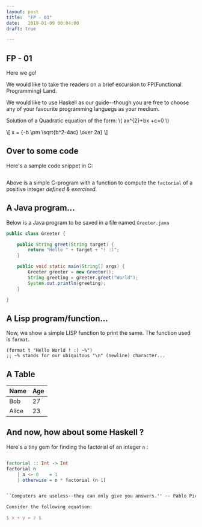 ```yaml
---
layout: post
title:  "FP - 01"
date:   2019-01-09 00:04:00
draft: true

---
```


## FP - 01

Here we go!

We would like to take the readers on a brief excursion to FP(Functional Programming) Land.

We would like to use Haskell as our guide--though you are free to choose any of your favourite programming languegs as your medium.

Solution of a Quadratic equation of the form: \\( ax^{2}+bx +c=0 \\)

\\[ x = {-b \pm \sqrt{b^2-4ac} \over 2a} \\]

## Over to some code

Here's a sample code snippet in C:

``` python

```

Above is a simple C-program with a function to compute the `factorial` of a positive integer _defined & exercised_.

## A Java program...

Below is a Java program to be saved in a file named `Greeter.java`

``` java
public class Greeter {

    public String greet(String target) {
        return "Hello " + target + "! :)";
    }

    public void static main(String[] args) {
        Greeter greeter = new Greeter();
        String greeting = greeter.greet("World");
        System.out.println(greeting);
    }

}

```

## A Lisp program/function...

Now, we show a simple LISP function to print the same. The function used is `format`.

``` common-lisp
(format t "Hello World ! :) ~%")
;; ~% stands for our ubiquitous "\n" (newline) character...
```

## A Table

   Name | Age
--------|------
    Bob | 27
  Alice | 23

## And now, how about some Haskell ?

Here's a tiny gem for finding the factorial of an integer `n` :

``` haskell

factorial :: Int -> Int
factorial n
    | n <= 0    = 1
    | otherwise = n * factorial (n-1)

```

``` tex

``Computers are useless--they can only give you answers.'' -- Pablo Picasso

Consider the following equation:

$ x + y = z $

```
